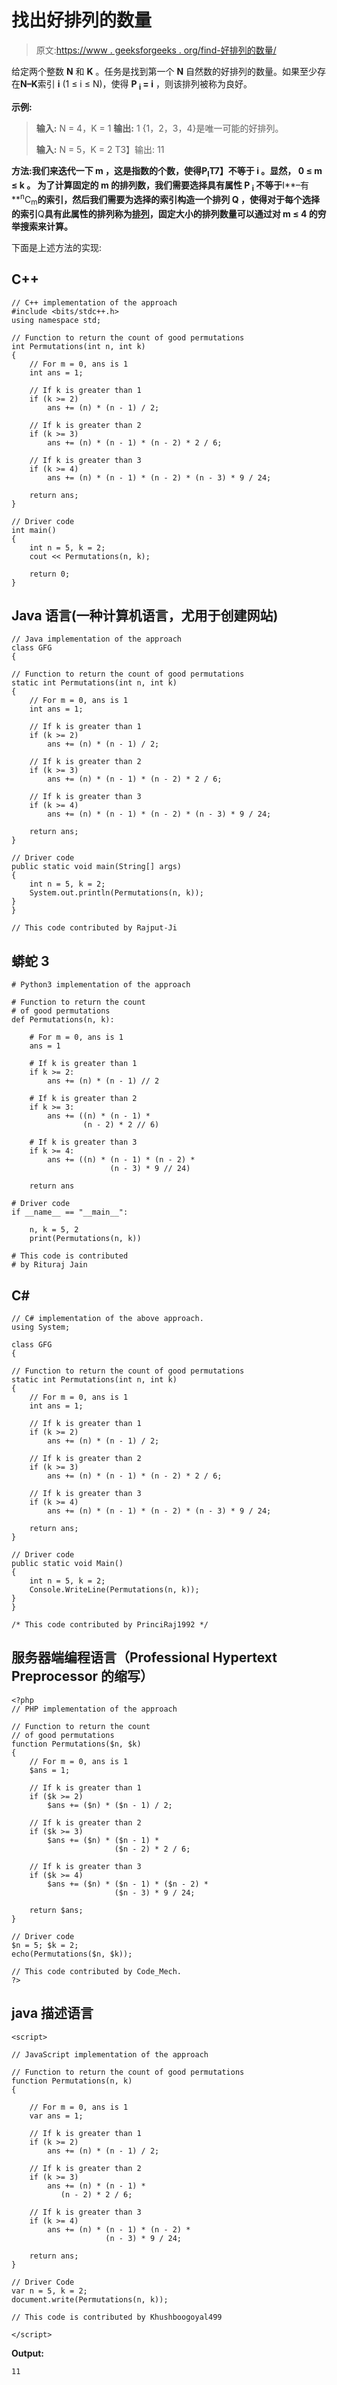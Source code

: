 # 找出好排列的数量

> 原文:[https://www . geeksforgeeks . org/find-好排列的数量/](https://www.geeksforgeeks.org/find-the-number-of-good-permutations/)

给定两个整数 **N** 和 **K** 。任务是找到第一个 **N** 自然数的好排列的数量。如果至少存在**N–K**索引 **i** (1 ≤ i ≤ N)，使得 **P <sub>i</sub> = i** ，则该排列被称为良好。

**示例:**

> **输入:** N = 4，K = 1
> **输出:** 1
> {1，2，3，4}是唯一可能的好排列。
> 
> **输入:** N = 5，K = 2
> T3】输出: 11

**方法:**我们来迭代一下 **m** ，这是指数的个数，使得**P<sub>I</sub>T7】不等于 **i** 。显然， **0 ≤ m ≤ k** 。
为了计算固定的 **m** 的排列数，我们需要选择具有属性 **P <sub>i</sub>** 不等于**I**–有**<sup>n</sup>C<sub>m</sub>**的索引，然后我们需要为选择的索引构造一个排列 **Q** ，使得对于每个选择的索引**Q**具有此属性的排列称为[排列](https://www.geeksforgeeks.org/count-derangements-permutation-such-that-no-element-appears-in-its-original-position/)，固定大小的排列数量可以通过对 **m ≤ 4** 的穷举搜索来计算。**

下面是上述方法的实现:

## C++

```
// C++ implementation of the approach
#include <bits/stdc++.h>
using namespace std;

// Function to return the count of good permutations
int Permutations(int n, int k)
{
    // For m = 0, ans is 1
    int ans = 1;

    // If k is greater than 1
    if (k >= 2)
        ans += (n) * (n - 1) / 2;

    // If k is greater than 2
    if (k >= 3)
        ans += (n) * (n - 1) * (n - 2) * 2 / 6;

    // If k is greater than 3
    if (k >= 4)
        ans += (n) * (n - 1) * (n - 2) * (n - 3) * 9 / 24;

    return ans;
}

// Driver code
int main()
{
    int n = 5, k = 2;
    cout << Permutations(n, k);

    return 0;
}
```

## Java 语言(一种计算机语言，尤用于创建网站)

```
// Java implementation of the approach
class GFG
{

// Function to return the count of good permutations
static int Permutations(int n, int k)
{
    // For m = 0, ans is 1
    int ans = 1;

    // If k is greater than 1
    if (k >= 2)
        ans += (n) * (n - 1) / 2;

    // If k is greater than 2
    if (k >= 3)
        ans += (n) * (n - 1) * (n - 2) * 2 / 6;

    // If k is greater than 3
    if (k >= 4)
        ans += (n) * (n - 1) * (n - 2) * (n - 3) * 9 / 24;

    return ans;
}

// Driver code
public static void main(String[] args)
{
    int n = 5, k = 2;
    System.out.println(Permutations(n, k));
}
}

// This code contributed by Rajput-Ji
```

## 蟒蛇 3

```
# Python3 implementation of the approach

# Function to return the count
# of good permutations
def Permutations(n, k):

    # For m = 0, ans is 1
    ans = 1

    # If k is greater than 1
    if k >= 2:
        ans += (n) * (n - 1) // 2

    # If k is greater than 2
    if k >= 3:
        ans += ((n) * (n - 1) *
                (n - 2) * 2 // 6)

    # If k is greater than 3
    if k >= 4:
        ans += ((n) * (n - 1) * (n - 2) *
                      (n - 3) * 9 // 24)

    return ans

# Driver code
if __name__ == "__main__":

    n, k = 5, 2
    print(Permutations(n, k))

# This code is contributed
# by Rituraj Jain
```

## C#

```
// C# implementation of the above approach.
using System;

class GFG
{

// Function to return the count of good permutations
static int Permutations(int n, int k)
{
    // For m = 0, ans is 1
    int ans = 1;

    // If k is greater than 1
    if (k >= 2)
        ans += (n) * (n - 1) / 2;

    // If k is greater than 2
    if (k >= 3)
        ans += (n) * (n - 1) * (n - 2) * 2 / 6;

    // If k is greater than 3
    if (k >= 4)
        ans += (n) * (n - 1) * (n - 2) * (n - 3) * 9 / 24;

    return ans;
}

// Driver code
public static void Main()
{
    int n = 5, k = 2;
    Console.WriteLine(Permutations(n, k));
}
}

/* This code contributed by PrinciRaj1992 */
```

## 服务器端编程语言（Professional Hypertext Preprocessor 的缩写）

```
<?php
// PHP implementation of the approach

// Function to return the count
// of good permutations
function Permutations($n, $k)
{
    // For m = 0, ans is 1
    $ans = 1;

    // If k is greater than 1
    if ($k >= 2)
        $ans += ($n) * ($n - 1) / 2;

    // If k is greater than 2
    if ($k >= 3)
        $ans += ($n) * ($n - 1) *
                       ($n - 2) * 2 / 6;

    // If k is greater than 3
    if ($k >= 4)
        $ans += ($n) * ($n - 1) * ($n - 2) *
                       ($n - 3) * 9 / 24;

    return $ans;
}

// Driver code
$n = 5; $k = 2;
echo(Permutations($n, $k));

// This code contributed by Code_Mech.
?>
```

## java 描述语言

```
<script>

// JavaScript implementation of the approach

// Function to return the count of good permutations
function Permutations(n, k)
{

    // For m = 0, ans is 1
    var ans = 1;

    // If k is greater than 1
    if (k >= 2)
        ans += (n) * (n - 1) / 2;

    // If k is greater than 2
    if (k >= 3)
        ans += (n) * (n - 1) *
           (n - 2) * 2 / 6;

    // If k is greater than 3
    if (k >= 4)
        ans += (n) * (n - 1) * (n - 2) *
                     (n - 3) * 9 / 24;

    return ans;
}

// Driver Code
var n = 5, k = 2;
document.write(Permutations(n, k));

// This code is contributed by Khushboogoyal499

</script>
```

**Output:** 

```
11
```